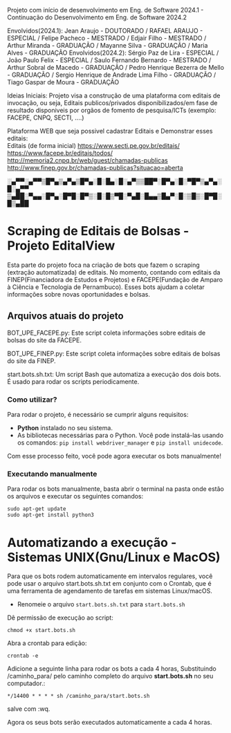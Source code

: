 Projeto com início de desenvolvimento em Eng. de Software 2024.1 - Continuação do Desenvolvimento em Eng. de Software 2024.2

Envolvidos(2024.1): Jean Araujo - DOUTORADO / RAFAEL ARAUJO - ESPECIAL / Felipe Pacheco - MESTRADO / Edjair Filho - MESTRADO / Arthur Miranda - GRADUAÇÃO / Mayanne Silva - GRADUAÇÃO / Maria Alves - GRADUAÇÃO
Envolvidos(2024.2): Sérgio Paz de Lira - ESPECIAL / João Paulo Felix - ESPECIAL / Saulo Fernando Bernardo  - MESTRADO / Arthur Sobral de Macedo - GRADUAÇÃO / Pedro Henrique Bezerra de Mello - GRADUAÇÃO / Sergio Henrique de Andrade Lima Filho - GRADUAÇÃO / Tiago Gaspar de Moura - GRADUAÇÃO

Ideias Iniciais: Projeto visa a construção de uma plataforma com editais de invocação, ou seja, Editais publicos/privados disponibilizados/em fase de resultado disponiveis por orgãos de fomento de pesquisa/ICTs (exemplo: FACEPE, CNPQ, SECTI, ....)

Plataforma WEB que seja possivel cadastrar Editais e Demonstrar esses editais:  
Editais (de forma inicial)
  https://www.secti.pe.gov.br/editais/
  https://www.facepe.br/editais/todos/
  http://memoria2.cnpq.br/web/guest/chamadas-publicas
  http://www.finep.gov.br/chamadas-publicas?situacao=aberta


░▄▀▀░▄▀▀▒█▀▄▒▄▀▄▒█▀▄░█░█▄░█░▄▀▒▒██▀░█▀▄░█░▀█▀▒▄▀▄░█░▄▀▀
▒▄██░▀▄▄░█▀▄░█▀█░█▀▒░█░█▒▀█░▀▄█░█▄▄▒█▄▀░█░▒█▒░█▀█░█▒▄██

# Scraping de Editais de Bolsas -Projeto EditalView
Esta parte do projeto foca na criação de bots que fazem o scraping (extração automatizada) de editais. No momento, contando com editais da FINEP(Financiadora de Estudos e Projetos) e FACEPE(Fundação de Amparo à Ciência e Tecnologia de Pernambuco). Esses bots ajudam a coletar informações sobre novas oportunidades e bolsas.

## Arquivos atuais do projeto
BOT_UPE_FACEPE.py: Este script coleta informações sobre editais de bolsas do site da FACEPE.

BOT_UPE_FINEP.py: Este script coleta informações sobre editais de bolsas do site da FINEP.

start.bots.sh.txt: Um script Bash que automatiza a execução dos dois bots. É usado para rodar os scripts periodicamente.

### Como utilizar?
Para rodar o projeto, é necessário se cumprir alguns requisitos:

- **Python** instalado no seu sistema.
- As bibliotecas necessárias para o Python. Você pode instalá-las usando os comandos: `pip install webdriver_manager` e `pip install unidecode`.

Com esse processo feito, você pode agora executar os bots manualmente!

### Executando manualmente
Para rodar os bots manualmente, basta abrir o terminal na pasta onde estão os arquivos e executar os seguintes comandos:

```command
sudo apt-get update
sudo apt-get install python3
```

# Automatizando a execução - Sistemas UNIX(Gnu/Linux e MacOS)
Para que os bots rodem automaticamente em intervalos regulares, você pode usar o arquivo start.bots.sh.txt em conjunto com o Crontab, que é uma ferramenta de agendamento de tarefas em sistemas Linux/macOS.
- Renomeie o arquivo `start.bots.sh.txt` para `start.bots.sh`

Dê permissão de execução ao script:

```command
chmod +x start.bots.sh
```

Abra a crontab para edição:

```command
crontab -e
```

Adicione a seguinte linha para rodar os bots a cada 4 horas, Substituindo /caminho_para/ pelo caminho completo do arquivo **start.bots.sh** no seu computador.:
```command
*/14400 * * * * sh /caminho_para/start.bots.sh
```
salve com :wq.

Agora os seus bots serão executados automaticamente a cada 4 horas.